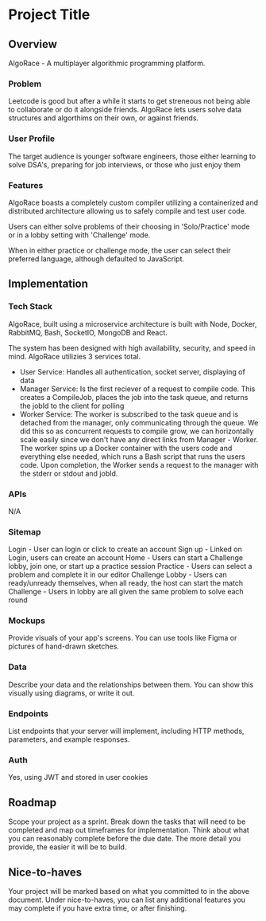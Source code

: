 # Project Title

## Overview

AlgoRace - A multiplayer algorithmic programming platform.

### Problem

Leetcode is good but after a while it starts to get streneous not being able to collaborate or do it alongside friends. AlgoRace lets users
solve data structures and algorthims on their own, or against friends.

### User Profile

The target audience is younger software engineers, those either learning to solve DSA's, preparing for job interviews, or those who just enjoy them

### Features

AlgoRace boasts a completely custom compiler utilizing a containerized and distributed architecture allowing us to safely compile and test user code. 

Users can either solve problems of their choosing in 'Solo/Practice' mode or in a lobby setting with 'Challenge' mode. 

When in either practice or challenge mode, the user can select their preferred language, although defaulted to JavaScript.

## Implementation

### Tech Stack

AlgoRace, built using a microservice architecture is built with Node, Docker, RabbitMQ, Bash, SocketIO, MongoDB and React.

The system has been designed with high availability, security, and speed in mind. AlgoRace utilizies 3 services total. 

- User Service: Handles all authentication, socket server, displaying of data
- Manager Service: Is the first reciever of a request to compile code. This creates a CompileJob, places the job into the task queue, and returns the
jobId to the client for polling
- Worker Service: The worker is subscribed to the task queue and is detached from the manager, only communicating through the queue. We did this
so as concurrent requests to compile grow, we can horizontally scale easily since we don't have any direct links from Manager - Worker. The worker spins up
a Docker container with the users code and everything else needed, which runs a Bash script that runs the users code. Upon completion, the Worker sends a request
to the manager with the stderr or stdout and jobId.

### APIs

N/A

### Sitemap

Login - User can login or click to create an account
Sign up - Linked on Login, users can create an account
Home - Users can start a Challenge lobby, join one, or start up a practice session
Practice - Users can select a problem and complete it in our editor
Challenge Lobby - Users can ready/unready themselves, when all ready, the host can start the match
Challenge - Users in lobby are all given the same problem to solve each round


### Mockups

Provide visuals of your app's screens. You can use tools like Figma or pictures of hand-drawn sketches.

### Data

Describe your data and the relationships between them. You can show this visually using diagrams, or write it out. 

### Endpoints

List endpoints that your server will implement, including HTTP methods, parameters, and example responses.

### Auth

Yes, using JWT and stored in user cookies

## Roadmap

Scope your project as a sprint. Break down the tasks that will need to be completed and map out timeframes for implementation. Think about what you can reasonably complete before the due date. The more detail you provide, the easier it will be to build.

## Nice-to-haves

Your project will be marked based on what you committed to in the above document. Under nice-to-haves, you can list any additional features you may complete if you have extra time, or after finishing.
